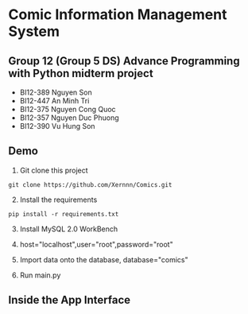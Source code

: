 # Comic Information Management System

## Group 12 (Group 5 DS) Advance Programming with Python midterm project
- BI12-389 Nguyen Son 
- BI12-447 An Minh Tri
- BI12-375 Nguyen Cong Quoc
- BI12-357 Nguyen Duc Phuong
- BI12-390 Vu Hung Son

## Demo
1. Git clone this project
```
git clone https://github.com/Xernnn/Comics.git
```

2. Install the requirements
```
pip install -r requirements.txt
```

3. Install MySQL 2.0 WorkBench

4. host="localhost",user="root",password="root"

5. Import data onto the database, database="comics"

6. Run main.py

## Inside the App Interface
